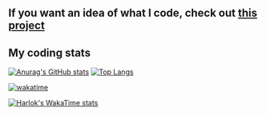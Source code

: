 ## If you want an idea of what I code, check out [this project](https://github.com/BloodLantern/Mountain)

## My coding stats

[![Anurag's GitHub stats](https://github-readme-stats-bloodlanterns-projects.vercel.app/api?username=BloodLantern)](https://github.com/BloodLantern/github-readme-stats)
[![Top Langs](https://github-readme-stats-bloodlanterns-projects.vercel.app/api/top-langs/?username=BloodLantern&layout=donut)](https://github.com/BloodLantern/github-readme-stats)

[![wakatime](https://wakatime.com/badge/user/af64fc3c-f521-4066-a7a8-620ac61a1243.svg)](https://wakatime.com/@af64fc3c-f521-4066-a7a8-620ac61a1243)

[![Harlok's WakaTime stats](https://github-readme-stats-bloodlanterns-projects.vercel.app/api/wakatime?username=BloodLantern&layout=compact)](https://wakatime.com/@BloodLantern)

